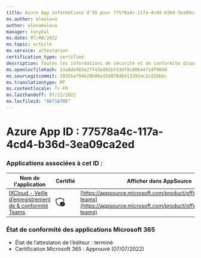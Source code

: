 ```yaml
---
title: Azure App informations d’ID pour 77578a4c-117a-4cd4-b36d-3ea09ca2ed
ms.author: elmalova
author: elenamalova
manager: tonybal
ms.date: 07/08/2022
ms.topic: article
ms.service: attestation
certification_type: certified
description: Toutes les informations de sécurité et de conformité disponibles pour 77578a4c-117a-4cd4-b36d-3ea09ca2ed.
ms.openlocfilehash: 2aa8de9b5e27f43ed91bfd3df0c80644714f989d
ms.sourcegitcommit: 29355a794b20b06e15d070d6413293ac2cd26bbc
ms.translationtype: MT
ms.contentlocale: fr-FR
ms.lasthandoff: 07/12/2022
ms.locfileid: "66718705"
---
```

# <a name="azure-app-id-77578a4c-117a-4cd4-b36d-3ea09ca2eded"></a>Azure App ID : 77578a4c-117a-4cd4-b36d-3ea09ca2ed


### <a name="apps-associated-with-this-id"></a>Applications associées à cet ID :
| **Nom de l'application** | **Certifié** | **Afficher dans AppSource** |
|--------------|---------------|-----------------------|
| [IXCloud - Veille d’enregistrement de &amp; conformité Teams](../forward/numonix.nmx-teams.md) | <img alt="Certified application badge" src="../media/certified-badge.png" height="25" width="25" /> | [https://appsource.microsoft.com/product/office/numonix.nmx-teams](https://appsource.microsoft.com/product/office/numonix.nmx-teams) |

### <a name="microsoft-365-app-compliance-status"></a>État de conformité des applications Microsoft 365
- État de l’attestaton de l’éditeur : terminé
- Certification Microsoft 365 : Approuvé (07/07/2022)
